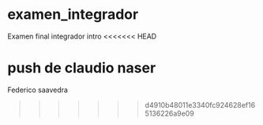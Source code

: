 # examen_integrador
Examen final integrador intro
<<<<<<< HEAD


push de claudio naser 
=======
Federico saavedra
>>>>>>> d4910b48011e3340fc924628ef165136226a9e09

